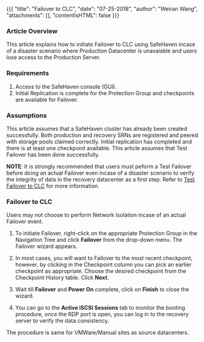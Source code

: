 {{{
  "title": "Failover to CLC",
  "date": "07-25-2018",
  "author": "Weiran Wang",
  "attachments": [],
  "contentIsHTML": false
}}}

### Article Overview
This article explains how to initiate Failover to CLC using SafeHaven incase of a disaster scenario where Production Datacenter is unavaiable and users lose access to the Production Server.

### Requirements
1. Access to the SafeHaven console (GUI).
2. Initial Replication is complete for the Protection Group and checkpoints are available for Failover.

### Assumptions
This article assumes that a SafeHaven cluster has already been created successfully. Both production and recovery SRNs are registered and peered with storage pools claimed correctly. Initial replication has completed and there is at least one checkpoint available. This article assumes that Test Failover has been done successfully.

**NOTE**: It is strongly recommended that users must peform a Test Failover before doing an actual Failover even incase of a disaster scenario to verify the integrity of data in the recovery datacenter as a first step. Refer to [Test Failover to CLC](Test-Failover-to-CLC.md) for more information.

### Failover to CLC
Users may not choose to perform Network Isolation incase of an actual Failover event.

1. To initiate Failover, right-click on the appropriate Protection Group in the Navigation Tree and click **Failover** from the drop-down menu. The Failover wizard appears.

2. In most cases, you will want to Failover to the most recent checkpoint, however, by clicking in the Checkpoint column you can pick an earlier checkpoint as appropriate. Choose the desired checkpoint from the Checkpoint History table. Click **Next**.

3. Wait till **Failover** and **Power On** complete, click on **Finish** to close the wizard.

7. You can go to the **Active iSCSI Sessions** tab to monitor the booting procedure, once the RDP port is open, you can log in to the recovery server to verify the data consistency.

The procedure is same for VMWare/Manual sites as source datacenters.
